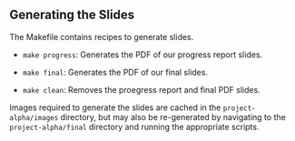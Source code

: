 ## Generating the Slides 

The Makefile contains recipes to generate slides. 
- `make progress`: Generates the PDF of our progress report slides. 
- `make final`: Generates the PDF of our final slides. 

- `make clean`: Removes the proegress report and final PDF slides. 

Images required to generate the slides are cached in the `project-alpha/images` directory, but may also be re-generated by navigating to the `project-alpha/final` directory and running the appropriate scripts. 

